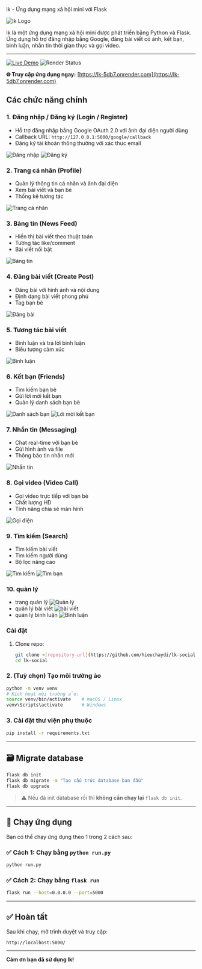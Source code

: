  lk - Ứng dụng mạng xã hội mini với Flask

![lk Logo](assets/logo.png)

lk là một ứng dụng mạng xã hội mini được phát triển bằng Python và Flask. Ứng dụng hỗ trợ đăng nhập bằng Google, đăng bài viết có ảnh, kết bạn, bình luận, nhắn tin thời gian thực và gọi video.

---
[![Live Demo](https://img.shields.io/badge/Demo-Live%20Site-brightgreen)](https://lk-5db7.onrender.com)
![Render Status](https://img.shields.io/website?down_message=offline&label=Render&up_message=online&url=https%3A%2F%2Flk-5db7.onrender.com)

**🌐 Truy cập ứng dụng ngay:** [https://lk-5db7.onrender.com](https://lk-5db7.onrender.com)

## Các chức năng chính

### 1. Đăng nhập / Đăng ký (Login / Register)
- Hỗ trợ đăng nhập bằng Google OAuth 2.0 với ảnh đại diện người dùng
- Callback URL: `http://127.0.0.1:5000/google/callback`
- Đăng ký tài khoản thông thường với xác thực email

![Đăng nhập](assets/dangnhapgoogle.png)
![Đăng ký](assets/dangki.png)

### 2. Trang cá nhân (Profile)
- Quản lý thông tin cá nhân và ảnh đại diện
- Xem bài viết và bạn bè
- Thống kê tương tác

![Trang cá nhân](assets/profile.png)

### 3. Bảng tin (News Feed)
- Hiển thị bài viết theo thuật toán
- Tương tác like/comment
- Bài viết nổi bật

![Bảng tin](assets/newsfeed.png)

### 4. Đăng bài viết (Create Post)
- Đăng bài với hình ảnh và nội dung
- Định dạng bài viết phong phú
- Tag bạn bè

![Đăng bài](assets/dangbai.png)

### 5. Tương tác bài viết
- Bình luận và trả lời bình luận
- Biểu tượng cảm xúc

![Bình luận](assets/binhluan.png)

### 6. Kết bạn (Friends)
- Tìm kiếm bạn bè
- Gửi lời mời kết bạn
- Quản lý danh sách bạn bè

![Danh sách bạn](assets/danhsachban.png)
![Lời mời kết bạn](assets/loimoiketban.png)

### 7. Nhắn tin (Messaging)
- Chat real-time với bạn bè
- Gửi hình ảnh và file
- Thông báo tin nhắn mới

![Nhắn tin](assets/nhantin.png)

### 8. Gọi video (Video Call)
- Gọi video trực tiếp với bạn bè
- Chất lượng HD
- Tính năng chia sẻ màn hình

![Gọi điện](assets/goidien.png)

### 9. Tìm kiếm (Search)
- Tìm kiếm bài viết
- Tìm kiếm người dùng
- Bộ lọc nâng cao

![Tìm kiếm](assets/timkiem.png)
![Tìm bạn](assets/timkiembanthan.png)


### 10. quản lý
- trang quản lý
![Quản lý](assets/quanli.png)
- quản lý bài viết
![bài viết](assets/quanlibaiviet.png)
- quản lý bình luận
![Bình luận](assets/quanlybinhluan.png)






### Cài đặt

1. Clone repo:
    ```bash
    git clone <[repository-url](https://github.com/hieuchaydi/lk-social.git)>
    cd lk-social
    ```




### 2. (Tuỳ chọn) Tạo môi trường ảo

```bash
python -m venv venv
# Kích hoạt môi trường ảo:
source venv/bin/activate    # macOS / Linux
venv\Scripts\activate       # Windows
```

### 3. Cài đặt thư viện phụ thuộc

```bash
pip install -r requirements.txt
```

---

## 🗃️ Migrate database

```bash
flask db init
flask db migrate -m "Tạo cấu trúc database ban đầu"
flask db upgrade
```

> ⚠️ Nếu đã init database rồi thì **không cần chạy lại** `flask db init`.

---

## 🚀 Chạy ứng dụng

Bạn có thể chạy ứng dụng theo 1 trong 2 cách sau:

### ✅ Cách 1: Chạy bằng `python run.py`

```bash
python run.py
```

### ✅ Cách 2: Chạy bằng `flask run`

```bash
flask run --host=0.0.0.0 --port=5000
```

---

## ✅ Hoàn tất

Sau khi chạy, mở trình duyệt và truy cập:

```
http://localhost:5000/
```

---



**Cảm ơn bạn đã sử dụng lk!**

